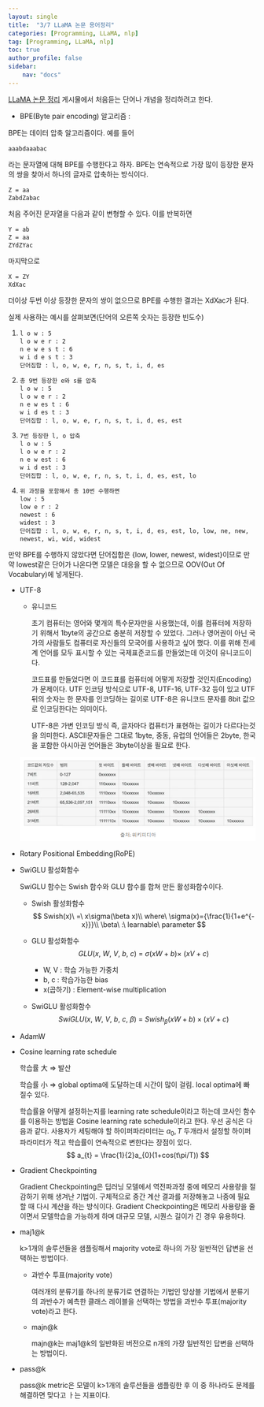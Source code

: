 ```yaml
---
layout: single
title:  "3/7 LLaMA 논문 용어정리"
categories: [Programming, LLaMA, nlp]
tag: [Programming, LLaMA, nlp]
toc: true
author_profile: false
sidebar:
    nav: "docs"
---
```


[LLaMA 논문 정리](https://swyoo5.github.io/programming/llama/nlp/LLaMA/) 게시물에서 처음듣는 단어나 개념을 정리하려고 한다.

*  BPE(Byte pair encoding) 알고리즘 : 

  BPE는 데이터 압축 알고리즘이다. 예를 들어

  ```
  aaabdaaabac
  ```

  라는 문자열에 대해 BPE를 수행한다고 하자. BPE는 연속적으로 가장 많이 등장한 문자의 쌍을 찾아서 하나의 글자로 압축하는 방식이다.

  ```
  Z = aa
  ZabdZabac
  ```

  처음 주어진 문자열을 다음과 같이 변형할 수 있다. 이를 반복하면

  ```
  Y = ab
  Z = aa
  ZYdZYac
  ```

  마지막으로

  ```
  X = ZY
  XdXac
  ```

  더이상 두번 이상 등장한 문자의 쌍이 없으므로 BPE를 수행한 결과는 XdXac가 된다.

  실제 사용하는 예시를 살펴보면(단어의 오른쪽 숫자는 등장한 빈도수)

  1.  ```
      l o w : 5
      l o w e r : 2
      n e w e s t : 6
      w i d e s t : 3
      단어집합 : l, o, w, e, r, n, s, t, i, d, es
      ```

  2.  ```
      총 9번 등장한 e와 s를 압축
      l o w : 5
      l o w e r : 2
      n e w es t : 6
      w i d es t : 3
      단어집합 : l, o, w, e, r, n, s, t, i, d, es, est
      ```

  3. ```
     7번 등장한 l, o 압축
     l o w : 5
     l o w e r : 2
     n e w est : 6
     w i d est : 3
     단어집합 : l, o, w, e, r, n, s, t, i, d, es, est, lo
     ```

  4. ```
     위 과정을 포함해서 총 10번 수행하면
     low : 5
     low e r : 2
     newest : 6
     widest : 3
     단어집합 : l, o, w, e, r, n, s, t, i, d, es, est, lo, low, ne, new, newest, wi, wid, widest
     ```

  만약 BPE를 수행하지 않았다면 단어집합은 {low, lower, newest, widest}이므로 만약 lowest같은 단어가 나온다면 모델은 대응을 할 수 없으므로 OOV(Out Of Vocabulary)에 넣게된다.

* UTF-8

  * 유니코드

    초기 컴퓨터는 영어와 몇개의 특수문자만을 사용했는데, 이를 컴퓨터에 저장하기 위해서 1byte의 공간으로 충분히 저장할 수 있었다. 그러나 영어권이 아닌 국가의 사람들도 컴퓨터로 자신들의 모국어를 사용하고 싶어 했다. 이를 위해 전세계 언어를 모두 표시할 수 있는 국제표준코드를 만들었는데 이것이 유니코드이다.

    코드표를 만들었다면 이 코드표를 컴퓨터에 어떻게 저장할 것인지(Encoding)가 문제이다. UTF 인코딩 방식으로 UTF-8, UTF-16, UTF-32 등이 있고 UTF 뒤의 숫자는 한 문자를 인코딩하는 길이로 UTF-8은 유니코드 문자를 8bit 값으로 인코딩한다는 의미이다.

    UTF-8은 가변 인코딩 방식 즉, 글자마다 컴퓨터가 표현하는 길이가 다르다는것을 의미한다. ASCII문자들은 그대로 1byte, 중동, 유럽의 언어들은 2byte, 한국을 포함한 아시아권 언어들은 3byte이상을 필요로 한다.

  ![image-20240307180022453](/images/2024-03-07-LLaMA모르는내용/image-20240307180022453.png)

* Rotary Positional Embedding(RoPE)

* SwiGLU 활성화함수

  SwiGLU 함수는 Swish 함수와 GLU 함수를 합쳐 만든 활성화함수이다.

  * Swish 활성화함수
    $$
    Swish(x)\ =\ x\sigma(\beta x)\\
    where\ \sigma(x)={\frac{1}{1+e^{-x}}}\\
    \beta\ :\ learnable\ parameter
    $$

  * GLU 활성화함수
    $$
    GLU(x,\ W,\ V,\ b,\ c)\ =\ \sigma(xW+b) \times\ (xV+c)
    $$

    * W, V : 학습 가능한 가중치
    * b, c : 학습가능한 bias
    * x(곱하기) : Element-wise multiplication

  * SwiGLU 활성화함수
    $$
    SwiGLU(x,\ W,\ V,\ b,\ c,\ \beta)\ =\ Swish_{\beta}(xW+b)\times(xV+c)
    $$

* AdamW

* Cosine learning rate schedule

  학습률 大 => 발산

  학습률 小 => global optima에 도달하는데 시간이 많이 걸림. local optima에 빠질수 있다.

  학습률을 어떻게 설정하는지를 learning rate schedule이라고 하는데 코사인 함수를 이용하는 방법을 Cosine learning rate schedule이라고 한다. 우선 공식은 다음과 같다. 사용자가 세팅해야 할 하이퍼파라미터는 $a_{0}, T$ 두개라서 설정할 하이퍼파라미터가 적고 학습률이 연속적으로 변한다는 장점이 있다.
  $$
  a_{t} = \frac{1}{2}a_{0}(1+cos(t\pi/T))
  $$

* Gradient Checkpointing

  Gradient Checkpointing은 딥러닝 모델에서 역전파과정 중에 메모리 사용량을 절감하기 위해 생겨난 기법이. 구체적으로 중간 계산 결과를 저장해놓고 나중에 필요할 때 다시 계산을 하는 방식이다. Gradient Checkpointing은 메모리 사용량을 줄이면서 모델학습을 가능하게 하며 대규모 모델, 시퀀스 길이가 긴 경우 유용하다.

* maj1@k

  k>1개의 솔루션들을 샘플링해서 majority vote로 하나의 가장 일반적인 답변을 선택하는 방법이다.

  * 과반수 투표(majority vote)

    여러개의 분류기를 하나의 분류기로 연결하는 기법인 앙상블 기법에서 분류기의 과반수가 예측한 클래스 레이블을 선택하는 방법을 과반수 투표(majority vote)라고 한다.

  * majn@k

    majn@k는 maj1@k의 일반화된 버전으로 n개의 가장 일반적인 답변을 선택하는 방법이다.

* pass@k

  pass@k metric은 모델이 k>1개의 솔루션들을 샘플링한 후 이 중 하나라도 문제를 해결하면 맞다고 ㅏ는 지표이다.

  